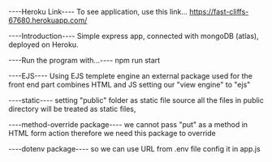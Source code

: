 ----Heroku Link----
To see application, use this link...
https://fast-cliffs-67680.herokuapp.com/

----Introduction----
Simple express app, connected with mongoDB (atlas), deployed on Heroku.

----Run the program with...----
npm run start

----EJS----
Using EJS templete engine
an external package used for the front end part
combines HTML and JS
setting our "view engine" to "ejs"

----static----
setting "public" folder as static file source
all the files in public directory will be treated as static files,

----method-override package----
we cannot pass "put" as a method in HTML form action therefore we need this package to override

----dotenv package----
so we can use URL from .env file
config it in app.js
